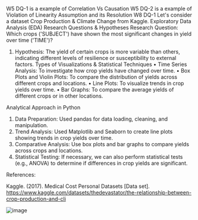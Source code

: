 W5 DQ-1 is a example of Correlation Vs Causation
W5 DQ-2 is a example of Violation of Linearity Assumption and its Resolution
W8 DQ-1
Let's consider a dataset Crop Production & Climate Change from Kaggle.
Exploratory Data Analysis (EDA)
Research Questions & Hypotheses
Research Question: Which crops ('SUBJECT') have shown the most significant changes in yield over time ('TIME')?
1.	Hypothesis: The yield of certain crops is more variable than others, indicating different levels of resilience or susceptibility to external factors.
Types of Visualizations & Statistical Techniques
•	Time Series Analysis: To investigate how crop yields have changed over time.
•	Box Plots and Violin Plots: To compare the distribution of yields across different crops and locations.
•	Line Plots: To visualize trends in crop yields over time.
•	Bar Graphs: To compare the average yields of different crops or in other locations.

Analytical Approach in Python
1.	Data Preparation: Used pandas for data loading, cleaning, and manipulation.
2.	Trend Analysis: Used Matplotlib and Seaborn to create line plots showing trends in crop yields over time.
3.	Comparative Analysis: Use box plots and bar graphs to compare yields across crops and locations.
4.	Statistical Testing: If necessary, we can also perform statistical tests (e.g., ANOVA) to determine if differences in crop yields are significant.


References:

Kaggle. (2017). Medical Cost Personal Datasets [Data set]. https://www.kaggle.com/datasets/thedevastator/the-relationship-between-crop-production-and-cli

![image](https://github.com/Swathi-Dataanalysis/Linear-regression-model-using-insurance-datas/assets/160053816/65c0fee5-a3c4-461b-93aa-168f8618b286)
